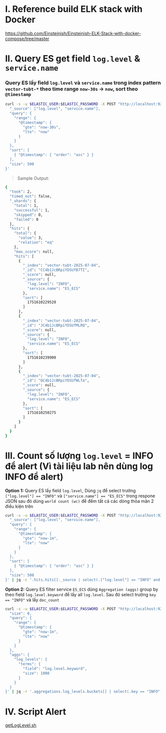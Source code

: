# I. Reference build ELK stack with Docker
https://github.com/Einsteinish/Einsteinish-ELK-Stack-with-docker-compose/tree/master

# II. Query ES get field `log.level` & `service.name`
### Query ES lấy field `log.level` và `service.name` trong index pattern `vector-tubt-*` theo time range `now-30s` -> `now`, sort theo `@timestamp`

```sh
curl -s -u $ELASTIC_USER:$ELASTIC_PASSWORD -X POST "http://localhost:9200/vector-tubt-*/_search" -H "Content-Type: application/json" -d '{
  "_source": ["log.level", "service.name"],
  "query": {
    "range": {
      "@timestamp": {
        "gte": "now-30s",
        "lte": "now"
      }
    }
  },
  "sort": [
    { "@timestamp": { "order": "asc" } }
  ],
  "size": 500
}'
```

> Sample Output: 

```sh
{
  "took": 2,
  "timed_out": false,
  "_shards": {
    "total": 1,
    "successful": 1,
    "skipped": 0,
    "failed": 0
  },
  "hits": {
    "total": {
      "value": 3,
      "relation": "eq"
    },
    "max_score": null,
    "hits": [
      {
        "_index": "vector-tubt-2025-07-04",
        "_id": "CC4b1JcBRpiYDSUfB7TI",
        "_score": null,
        "_source": {
          "log.level": "INFO",
          "service.name": "ES_ECS"
        },
        "sort": [
          1751610229520
        ]
      },
      {
        "_index": "vector-tubt-2025-07-04",
        "_id": "JC4b1JcBRpiYDSUfMLRQ",
        "_score": null,
        "_source": {
          "log.level": "INFO",
          "service.name": "ES_ECS"
        },
        "sort": [
          1751610239900
        ]
      },
      {
        "_index": "vector-tubt-2025-07-04",
        "_id": "QC4b1JcBRpiYDSUfWLTa",
        "_score": null,
        "_source": {
          "log.level": "INFO",
          "service.name": "ES_ECS"
        },
        "sort": [
          1751610250275
        ]
      }
    ]
  }
}
```

# III. Count số lượng `log.level` = INFO để alert (Vì tài liệu lab nên dùng log INFO để alert)

**Option 1:** Query ES lấy field `log.level`, Dùng `jq` để select trường `["log.level"] == "INFO"` và `["service.name"] == "ES_ECS"` trong respone JSON sau đó dùng `world count (wc)` để đếm tất cả các dòng thỏa mãn 2 điều kiện trên

```sh
curl -s -u $ELASTIC_USER:$ELASTIC_PASSWORD -X POST "http://localhost:9200/vector-tubt-*/_search" -H "Content-Type: application/json" -d '{
  "_source": ["log.level", "service.name"],
  "query": {
    "range": {
      "@timestamp": {
        "gte": "now-1m",
        "lte": "now"
      }
    }
  },
  "sort": [
    { "@timestamp": { "order": "asc" } }
  ],
  "size": 500
}' | jq -c '.hits.hits[]._source | select(.["log.level"] == "INFO" and .["service.name"] == "ES_ECS")' | wc -l
```

**Option 2:** Query ES filter service `ES_ECS` dùng `Aggregation (aggs)` group by theo field `log.level.keyword` để lấy all `log.level`. Sau đó select trường `key == "INFO"` và lấy `doc_count`

```sh
curl -s -u $ELASTIC_USER:$ELASTIC_PASSWORD -X POST "http://localhost:9200/vector-tubt-*/_search" -H "Content-Type: application/json" -d '{
  "size": 0,
  "query": {
    "range": {
      "@timestamp": {
        "gte": "now-1m",
        "lte": "now"
      }
    }
  },
  "aggs": {
    "log_levels": {
      "terms": {
        "field": "log.level.keyword",
        "size": 1000
      }
    }
  }
}' | jq -r '.aggregations.log_levels.buckets[] | select(.key == "INFO") | .doc_count'
```

# IV. Script Alert

[getLogLevel.sh](./alerts/scripts/getLogLevel.sh)